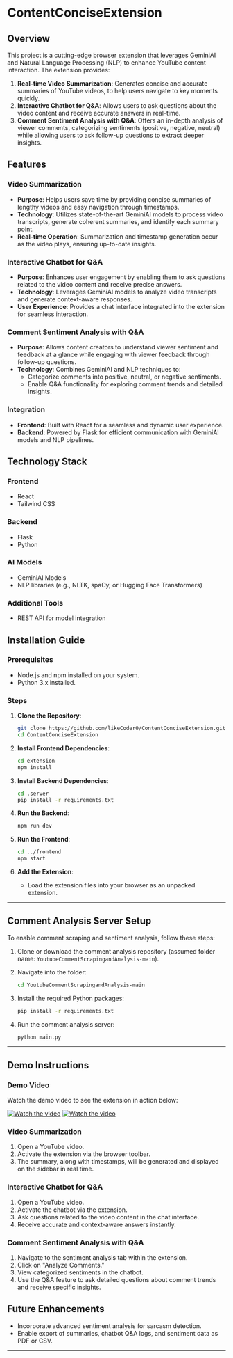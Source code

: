 # ContentConciseExtension

## Overview

This project is a cutting-edge browser extension that leverages GeminiAI and Natural Language Processing (NLP) to enhance YouTube content interaction. The extension provides:

1. **Real-time Video Summarization**: Generates concise and accurate summaries of YouTube videos, to help users navigate to key moments quickly.  
2. **Interactive Chatbot for Q&A**: Allows users to ask questions about the video content and receive accurate answers in real-time.  
3. **Comment Sentiment Analysis with Q&A**: Offers an in-depth analysis of viewer comments, categorizing sentiments (positive, negative, neutral) while allowing users to ask follow-up questions to extract deeper insights.

## Features

### Video Summarization

- **Purpose**: Helps users save time by providing concise summaries of lengthy videos and easy navigation through timestamps.  
- **Technology**: Utilizes state-of-the-art GeminiAI models to process video transcripts, generate coherent summaries, and identify each summary point.  
- **Real-time Operation**: Summarization and timestamp generation occur as the video plays, ensuring up-to-date insights.

### Interactive Chatbot for Q&A

- **Purpose**: Enhances user engagement by enabling them to ask questions related to the video content and receive precise answers.  
- **Technology**: Leverages GeminiAI models to analyze video transcripts and generate context-aware responses.  
- **User Experience**: Provides a chat interface integrated into the extension for seamless interaction.

### Comment Sentiment Analysis with Q&A

- **Purpose**: Allows content creators to understand viewer sentiment and feedback at a glance while engaging with viewer feedback through follow-up questions.  
- **Technology**: Combines GeminiAI and NLP techniques to:  
  - Categorize comments into positive, neutral, or negative sentiments.  
  - Enable Q&A functionality for exploring comment trends and detailed insights.

### Integration

- **Frontend**: Built with React for a seamless and dynamic user experience.  
- **Backend**: Powered by Flask for efficient communication with GeminiAI models and NLP pipelines.

## Technology Stack

### Frontend

- React  
- Tailwind CSS

### Backend

- Flask  
- Python

### AI Models

- GeminiAI Models  
- NLP libraries (e.g., NLTK, spaCy, or Hugging Face Transformers)

### Additional Tools

- REST API for model integration

## Installation Guide

### Prerequisites

- Node.js and npm installed on your system.  
- Python 3.x installed.

### Steps

1. **Clone the Repository**:

   ```bash
   git clone https://github.com/likeCoder0/ContentConciseExtension.git  
   cd ContentConciseExtension
   ```
   
2. **Install Frontend Dependencies**:

   ``` bash
   cd extension  
   npm install  
   ```

4. **Install Backend Dependencies**:

   ```bash
   cd .server 
   pip install -r requirements.txt  
   ```

5. **Run the Backend**:

   ```bash
   npm run dev  
   ```

6. **Run the Frontend**:

   ```bash
   cd ../frontend  
   npm start  
   ```

7. **Add the Extension**:

   * Load the extension files into your browser as an unpacked extension.

---

## Comment Analysis Server Setup

To enable comment scraping and sentiment analysis, follow these steps:

1. Clone or download the comment analysis repository (assumed folder name: `YoutubeCommentScrapingandAnalysis-main`).

2. Navigate into the folder:

   ```bash
   cd YoutubeCommentScrapingandAnalysis-main
   ```

3. Install the required Python packages:

   ```bash
   pip install -r requirements.txt
   ```

4. Run the comment analysis server:

   ```bash
   python main.py
   ```

---

## Demo Instructions

### Demo Video

Watch the demo video to see the extension in action below:

[![Watch the video](https://img.youtube.com/vi/QQiYCvNihAg/0.jpg)](https://www.youtube.com/watch?v=QQiYCvNihAg)
[![Watch the video](https://img.youtube.com/vi/UpVKuJPYbtk/0.jpg)](https://www.youtube.com/watch?v=UpVKuJPYbtk)

### Video Summarization

1. Open a YouTube video.
2. Activate the extension via the browser toolbar.
3. The summary, along with timestamps, will be generated and displayed on the sidebar in real time.

### Interactive Chatbot for Q\&A

1. Open a YouTube video.
2. Activate the chatbot via the extension.
3. Ask questions related to the video content in the chat interface.
4. Receive accurate and context-aware answers instantly.

### Comment Sentiment Analysis with Q\&A

1. Navigate to the sentiment analysis tab within the extension.
2. Click on "Analyze Comments."
3. View categorized sentiments in the chatbot.
4. Use the Q\&A feature to ask detailed questions about comment trends and receive specific insights.

## Future Enhancements

* Incorporate advanced sentiment analysis for sarcasm detection.
* Enable export of summaries, chatbot Q\&A logs, and sentiment data as PDF or CSV.

---
